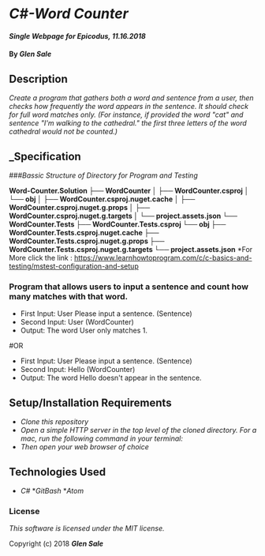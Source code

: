 # _C#-Word Counter_

#### _Single Webpage for Epicodus, 11.16.2018_

#### By _**Glen Sale**_

## Description

_Create a program that gathers both a word and sentence from a user, then checks how frequently the word appears in the sentence. It should check for full word matches only. (For instance, if provided the word "cat" and sentence "I'm walking to the cathedral." the first three letters of the word cathedral would not be counted.)_


## _Specification
###_Bassic Structure of Directory for Program and Testing_

__Word-Counter.Solution
├── WordCounter
│   ├── WordCounter.csproj
│   └── obj
│       ├── WordCounter.csproj.nuget.cache
│       ├── WordCounter.csproj.nuget.g.props
│       ├── WordCounter.csproj.nuget.g.targets
│       └── project.assets.json
└── WordCounter.Tests
    ├── WordCounter.Tests.csproj
    └── obj
        ├── WordCounter.Tests.csproj.nuget.cache
        ├── WordCounter.Tests.csproj.nuget.g.props
        ├── WordCounter.Tests.csproj.nuget.g.targets
        └── project.assets.json__
*For More click the link : https://www.learnhowtoprogram.com/c/c-basics-and-testing/mstest-configuration-and-setup        

### Program that allows users to input a sentence and count how many matches with that word.
* First Input: User Please input a sentence. (Sentence)
* Second Input: User (WordCounter)
* Output: The word User only matches 1.

#OR

* First Input: User Please input a sentence. (Sentence)
* Second Input: Hello (WordCounter)
* Output: The word Hello doesn't appear in the sentence.



## Setup/Installation Requirements

* _Clone this repository_
* _Open a simple HTTP server in the top level of the cloned directory. For a mac, run the following command in your terminal:_   
* _Then open your web browser of choice_

## Technologies Used

* _C#_
*_GitBash_
*_Atom_



### License

*This software is licensed under the MIT license.*

Copyright (c) 2018 **_Glen Sale_**
